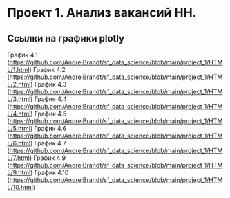 # Проект 1. Анализ вакансий HH.
## Ссылки на графики plotly
График 4.1 (https://github.com/AndreiBrandt/sf_data_science/blob/main/project_1/HTML/1.html)
График 4.2 (https://github.com/AndreiBrandt/sf_data_science/blob/main/project_1/HTML/2.html)
График 4.3 (https://github.com/AndreiBrandt/sf_data_science/blob/main/project_1/HTML/3.html)
График 4.4 (https://github.com/AndreiBrandt/sf_data_science/blob/main/project_1/HTML/4.html)
График 4.5 (https://github.com/AndreiBrandt/sf_data_science/blob/main/project_1/HTML/5.html)
График 4.6 (https://github.com/AndreiBrandt/sf_data_science/blob/main/project_1/HTML/6.html) 
График 4.7 (https://github.com/AndreiBrandt/sf_data_science/blob/main/project_1/HTML/7.html) 
График 4.9 (https://github.com/AndreiBrandt/sf_data_science/blob/main/project_1/HTML/9.html)
График 4.10 (https://github.com/AndreiBrandt/sf_data_science/blob/main/project_1/HTML/10.html)

